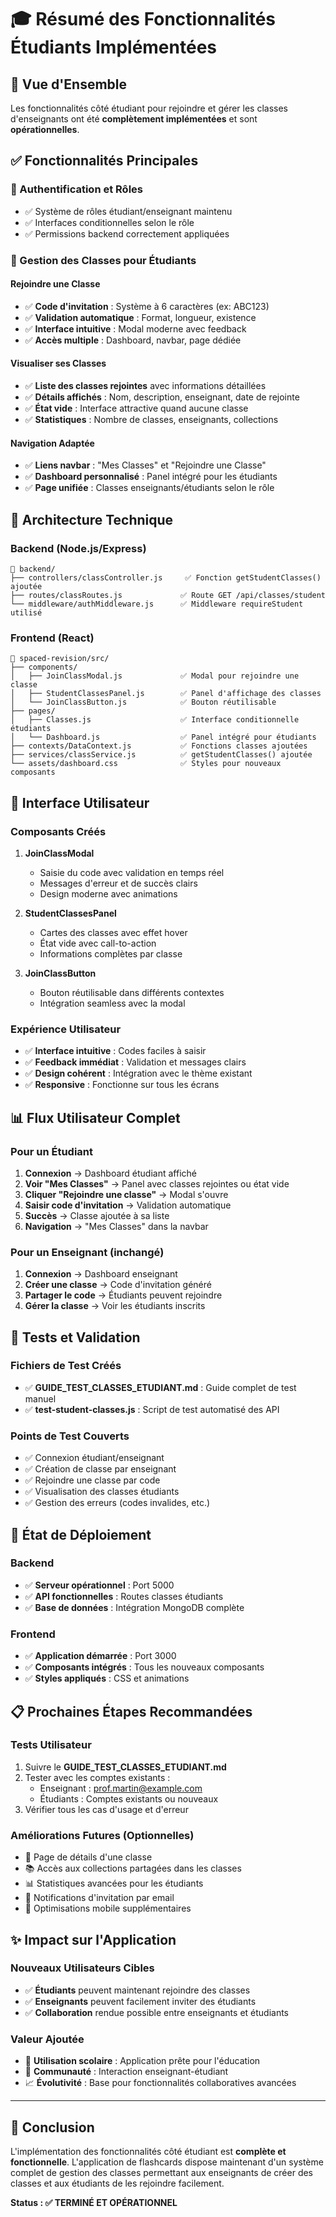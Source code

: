 # 🎓 Résumé des Fonctionnalités Étudiants Implémentées

## 📌 Vue d'Ensemble

Les fonctionnalités côté étudiant pour rejoindre et gérer les classes d'enseignants ont été **complètement implémentées** et sont **opérationnelles**.

## ✅ Fonctionnalités Principales

### 🔐 Authentification et Rôles
- ✅ Système de rôles étudiant/enseignant maintenu
- ✅ Interfaces conditionnelles selon le rôle
- ✅ Permissions backend correctement appliquées

### 🏫 Gestion des Classes pour Étudiants

#### Rejoindre une Classe
- ✅ **Code d'invitation** : Système à 6 caractères (ex: ABC123)
- ✅ **Validation automatique** : Format, longueur, existence
- ✅ **Interface intuitive** : Modal moderne avec feedback
- ✅ **Accès multiple** : Dashboard, navbar, page dédiée

#### Visualiser ses Classes
- ✅ **Liste des classes rejointes** avec informations détaillées
- ✅ **Détails affichés** : Nom, description, enseignant, date de rejointe
- ✅ **État vide** : Interface attractive quand aucune classe
- ✅ **Statistiques** : Nombre de classes, enseignants, collections

#### Navigation Adaptée
- ✅ **Liens navbar** : "Mes Classes" et "Rejoindre une Classe"
- ✅ **Dashboard personnalisé** : Panel intégré pour les étudiants
- ✅ **Page unifiée** : Classes enseignants/étudiants selon le rôle

## 🔧 Architecture Technique

### Backend (Node.js/Express)
```
📁 backend/
├── controllers/classController.js     ✅ Fonction getStudentClasses() ajoutée
├── routes/classRoutes.js             ✅ Route GET /api/classes/student
└── middleware/authMiddleware.js      ✅ Middleware requireStudent utilisé
```

### Frontend (React)
```
📁 spaced-revision/src/
├── components/
│   ├── JoinClassModal.js             ✅ Modal pour rejoindre une classe
│   ├── StudentClassesPanel.js        ✅ Panel d'affichage des classes
│   └── JoinClassButton.js            ✅ Bouton réutilisable
├── pages/
│   ├── Classes.js                    ✅ Interface conditionnelle étudiants
│   └── Dashboard.js                  ✅ Panel intégré pour étudiants
├── contexts/DataContext.js           ✅ Fonctions classes ajoutées
├── services/classService.js          ✅ getStudentClasses() ajoutée
└── assets/dashboard.css              ✅ Styles pour nouveaux composants
```

## 🎨 Interface Utilisateur

### Composants Créés
1. **JoinClassModal** 
   - Saisie du code avec validation en temps réel
   - Messages d'erreur et de succès clairs
   - Design moderne avec animations

2. **StudentClassesPanel**
   - Cartes des classes avec effet hover
   - État vide avec call-to-action
   - Informations complètes par classe

3. **JoinClassButton**
   - Bouton réutilisable dans différents contextes
   - Intégration seamless avec la modal

### Expérience Utilisateur
- ✅ **Interface intuitive** : Codes faciles à saisir
- ✅ **Feedback immédiat** : Validation et messages clairs  
- ✅ **Design cohérent** : Intégration avec le thème existant
- ✅ **Responsive** : Fonctionne sur tous les écrans

## 📊 Flux Utilisateur Complet

### Pour un Étudiant
1. **Connexion** → Dashboard étudiant affiché
2. **Voir "Mes Classes"** → Panel avec classes rejointes ou état vide
3. **Cliquer "Rejoindre une classe"** → Modal s'ouvre
4. **Saisir code d'invitation** → Validation automatique
5. **Succès** → Classe ajoutée à sa liste
6. **Navigation** → "Mes Classes" dans la navbar

### Pour un Enseignant (inchangé)
1. **Connexion** → Dashboard enseignant 
2. **Créer une classe** → Code d'invitation généré
3. **Partager le code** → Étudiants peuvent rejoindre
4. **Gérer la classe** → Voir les étudiants inscrits

## 🧪 Tests et Validation

### Fichiers de Test Créés
- ✅ **GUIDE_TEST_CLASSES_ETUDIANT.md** : Guide complet de test manuel
- ✅ **test-student-classes.js** : Script de test automatisé des API

### Points de Test Couverts
- ✅ Connexion étudiant/enseignant
- ✅ Création de classe par enseignant
- ✅ Rejoindre une classe par code
- ✅ Visualisation des classes étudiants
- ✅ Gestion des erreurs (codes invalides, etc.)

## 🚀 État de Déploiement

### Backend
- ✅ **Serveur opérationnel** : Port 5000
- ✅ **API fonctionnelles** : Routes classes étudiants
- ✅ **Base de données** : Intégration MongoDB complète

### Frontend  
- ✅ **Application démarrée** : Port 3000
- ✅ **Composants intégrés** : Tous les nouveaux composants
- ✅ **Styles appliqués** : CSS et animations

## 📋 Prochaines Étapes Recommandées

### Tests Utilisateur
1. Suivre le **GUIDE_TEST_CLASSES_ETUDIANT.md**
2. Tester avec les comptes existants :
   - Enseignant : prof.martin@example.com
   - Étudiants : Comptes existants ou nouveaux
3. Vérifier tous les cas d'usage et d'erreur

### Améliorations Futures (Optionnelles)
- 📝 Page de détails d'une classe
- 📚 Accès aux collections partagées dans les classes  
- 📊 Statistiques avancées pour les étudiants
- 🔔 Notifications d'invitation par email
- 📱 Optimisations mobile supplémentaires

## ✨ Impact sur l'Application

### Nouveaux Utilisateurs Cibles
- ✅ **Étudiants** peuvent maintenant rejoindre des classes
- ✅ **Enseignants** peuvent facilement inviter des étudiants
- ✅ **Collaboration** rendue possible entre enseignants et étudiants

### Valeur Ajoutée
- 🎯 **Utilisation scolaire** : Application prête pour l'éducation
- 👥 **Communauté** : Interaction enseignant-étudiant
- 📈 **Évolutivité** : Base pour fonctionnalités collaboratives avancées

---

## 🎉 Conclusion

L'implémentation des fonctionnalités côté étudiant est **complète et fonctionnelle**. L'application de flashcards dispose maintenant d'un système complet de gestion des classes permettant aux enseignants de créer des classes et aux étudiants de les rejoindre facilement.

**Status : ✅ TERMINÉ ET OPÉRATIONNEL**
